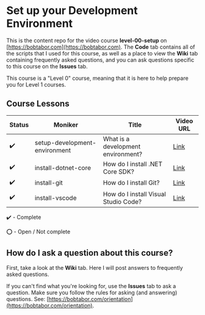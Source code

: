 # Set up your Development Environment

This is the content repo for the video course **level-00-setup** on [https://bobtabor.com](https://bobtabor.com).  The **Code** tab contains all of the scripts that I used for this course, as well as a place to view the **Wiki** tab containing frequently asked questions, and you can ask questions specific to this course on the **Issues** tab.

This course is a "Level 0" course, meaning that it is here to help prepare you for Level 1 courses.

## Course Lessons

|Status|Moniker|Title|Video URL|
| --- | --- | --- | --- |
|:heavy_check_mark:|setup-development-environment|What is a development environment?|[Link](https://bobtabor.com/)|
|:heavy_check_mark:|install-dotnet-core|How do I install .NET Core SDK?|[Link](https://bobtabor.com/)|
|:heavy_check_mark:|install-git|How do I install Git?|[Link](https://bobtabor.com/)|
|:heavy_check_mark:|install-vscode|How do I install Visual Studio Code?|[Link](https://bobtabor.com/)|


:heavy_check_mark: - Complete

:o: - Open / Not complete

## How do I ask a question about this course?

First, take a look at the **Wiki** tab.  Here I will post answers to frequently asked questions.

If you can't find what you're looking for, use the **Issues** tab to ask a question.  Make sure you follow the rules for asking (and answering) questions.  See: [https://bobtabor.com/orientation](https://bobtabor.com/orientation).
